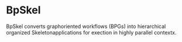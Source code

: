 # BpSkel
BpSkel converts graphoriented workflows (BPGs) into hierarchical organized Skeletonapplications for exection in highly parallel contextx.
